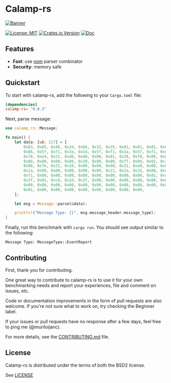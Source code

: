 # Calamp-rs

[![Banner](https://m0x.ru/pics/calamp_rs_github.png)](https://github.com/murilobsd/calamp-rs)

[![License: MIT](https://img.shields.io/badge/LICENSE-MIT-blue?style=for-the-badge)](./LICENSE) 
[![Crates.io Version](https://img.shields.io/crates/v/calamp-rs.svg?style=for-the-badge)](https://crates.io/crates/calamp-rs) 
[![Doc](https://img.shields.io/badge/CALAMPRS-DOC-blue?style=for-the-badge)](https://docs.rs/calamp-rs)

## Features

- __Fast__: use [nom](https://crates.io/crates/nom) parser combinator
- __Security__: memory safe

## Quickstart

To start with calamp-rs, add the following to your `Cargo.toml` file:

```toml
[dependencies]
calamp-rs= "0.0.3"
```

Next, parse message:

```rust
use calamp_rs::Message;

fn main() {
    let data: [u8; 117] = [
        0x83, 0x05, 0x46, 0x34, 0x66, 0x32, 0x35, 0x01, 0x01, 0x01, 0x02, 0x3a,
        0x86, 0x5f, 0xf1, 0x3a, 0x54, 0x5f, 0xf1, 0x3a, 0x57, 0xf1, 0xe2, 0x85,
        0x78, 0xe4, 0x22, 0xd6, 0x40, 0x00, 0x01, 0x36, 0xf8, 0x00, 0x00, 0x00,
        0x0b, 0x00, 0x00, 0x06, 0x20, 0x00, 0x00, 0xff, 0x8d, 0x02, 0x1e, 0x1e,
        0x00, 0x7b, 0x21, 0x10, 0x00, 0x00, 0x00, 0x31, 0xe0, 0x00, 0x00, 0x10,
        0x1a, 0x00, 0x00, 0x00, 0x00, 0x00, 0x22, 0x2a, 0x32, 0x00, 0x00, 0x03,
        0xf1, 0x00, 0x00, 0x00, 0x00, 0x00, 0x00, 0x00, 0x00, 0x01, 0xc8, 0x2d,
        0x3f, 0x01, 0xc8, 0x2d, 0x3f, 0x00, 0x00, 0x00, 0x00, 0x00, 0x00, 0x00,
        0x00, 0x00, 0x00, 0x00, 0x00, 0x00, 0x00, 0x00, 0x00, 0x00, 0x00, 0x40,
        0x01, 0x00, 0x00, 0x00, 0x00, 0x00, 0x00, 0x00, 0x00,
    ];

    let msg = Message::parse(&data);

    println!("Message Type: {}", msg.message_header.message_type);
}
```

Finally, run this benchmark with `cargo run`. You should see output similar to
the following:

```
Message Type: MessageType::EventReport
```

## Contributing

First, thank you for contributing.

One great way to contribute to calamp-rs is to use it for your own
benchmarking needs and report your experiences, file and comment on issues,
etc.

Code or documentation improvements in the form of pull requests are also
welcome. If you're not sure what to work on, try checking the Beginner label.

If your issues or pull requests have no response after a few days, feel free to
ping me (@muriloijanc).

For more details, see the [CONTRIBUTING.md](CONTRIBUTING.md) file.

## License

Calamp-rs is distributed under the terms of both the BSD2 license.

See [LICENSE](LICENSE)
